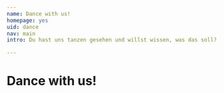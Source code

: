 ```yaml
---
name: Dance with us!
homepage: yes
uid: dance
nav: main
intro: Du hast uns tanzen gesehen und willst wissen, was das soll?

---
```

# Dance with us!